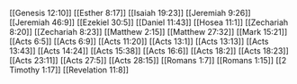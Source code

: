 [[Genesis 12:10]]
[[Esther 8:17]]
[[Isaiah 19:23]]
[[Jeremiah 9:26]]
[[Jeremiah 46:9]]
[[Ezekiel 30:5]]
[[Daniel 11:43]]
[[Hosea 11:1]]
[[Zechariah 8:20]]
[[Zechariah 8:23]]
[[Matthew 2:15]]
[[Matthew 27:32]]
[[Mark 15:21]]
[[Acts 6:5]]
[[Acts 6:9]]
[[Acts 11:20]]
[[Acts 13:1]]
[[Acts 13:13]]
[[Acts 13:43]]
[[Acts 14:24]]
[[Acts 15:38]]
[[Acts 16:6]]
[[Acts 18:2]]
[[Acts 18:23]]
[[Acts 23:11]]
[[Acts 27:5]]
[[Acts 28:15]]
[[Romans 1:7]]
[[Romans 1:15]]
[[2 Timothy 1:17]]
[[Revelation 11:8]]
